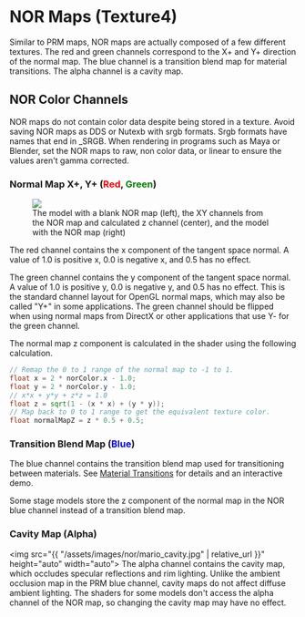 ---
---
# NOR Maps (Texture4)
Similar to PRM maps, NOR maps are actually composed of a few different textures.
The red and green channels correspond to the X+ and Y+ direction of the normal map. 
The blue channel is a transition blend map for material transitions. 
The alpha channel is a cavity map. 

## NOR Color Channels
NOR maps do not contain color data despite being stored in a texture.
Avoid saving NOR maps as DDS or Nutexb with
srgb formats. Srgb formats have names that end in _SRGB. When rendering in programs such as Maya or Blender, set the NOR
maps to raw, non color data, or linear to ensure
the values aren't gamma corrected.

### Normal Map X+, Y+ (<span style="color:red">Red</span>, <span style="color:green">Green</span>)
<figure class="figure">
<img src="{{ "/assets/images/nor/mario_normal.jpg" | relative_url }}" height="auto" width="auto">
    <figcaption class="figure-caption text-center">The model with a blank NOR map (left), the XY channels from the NOR map and calculated z channel (center), and the model with the NOR map (right)</figcaption>
</figure>
The red channel contains the x component of the tangent space normal. A value of 1.0 is positive x, 0.0 is negative x, and 0.5 has no effect. 

The green channel contains the y component of the tangent space normal. 
A value of 1.0 is positive y, 0.0 is negative y, and 0.5 has no effect. 
This is the standard channel layout for OpenGL normal maps, which may also be called "Y+" in some applications. The green channel should be flipped when using normal maps from DirectX or other applications that use Y- for the green channel.

The normal map z component is calculated in the shader using the following calculation.
```glsl
// Remap the 0 to 1 range of the normal map to -1 to 1.
float x = 2 * norColor.x - 1.0;
float y = 2 * norColor.y - 1.0;
// x*x + y*y + z*z = 1.0
float z = sqrt(1 - (x * x) + (y * y));
// Map back to 0 to 1 range to get the equivalent texture color.
float normalMapZ = z * 0.5 + 0.5;
```
### Transition Blend Map (<span style="color:blue">Blue</span>)
The blue channel contains the transition blend map used for transitioning between materials. 
See [Material Transitions](material_transitions) for details and an interactive demo.

Some stage models store the z component of the normal map in the NOR blue channel instead of a transition blend map.

### Cavity Map (Alpha)
<img src="{{ "/assets/images/nor/mario_cavity.jpg" | relative_url }}" height="auto" width="auto">
The alpha channel contains the cavity map, which occludes specular reflections and rim lighting. 
Unlike the ambient occlusion map in the PRM blue channel, cavity maps do not affect diffuse ambient lighting.
The shaders for some models don't access the alpha channel of the NOR map, so changing the cavity map may have no effect.